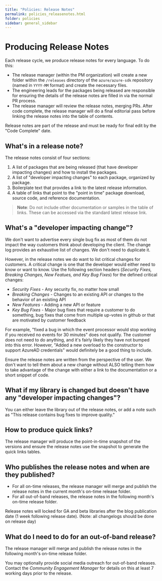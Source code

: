 ```yaml
---
title: "Policies: Release Notes"
permalink: policies_releasenotes.html
folder: policies
sidebar: general_sidebar
---
```


# Producing Release Notes

Each release cycle, we produce release notes for every language.  To do this:

* The release manager (within the PM organization) will create a new folder within the `/releases` directory of the `azure/azure-sdk` repository (named in `YYYY-MM` format) and create the necessary files.
* The engineering leads for the packages being released are responsible for ensuring the details of the release notes are filled in via the normal PR process.
* The release manager will review the release notes, merging PRs.  After code complete, the release manager will do a final editorial pass before linking the release notes into the table of contents.

Release notes are part of the release and must be ready for final edit by the "Code Complete" date.

## What's in a release note?

The release notes consist of four sections:

1. A list of packages that are being released (that have developer impacting changes) and how to install the packages.
2. A list of "developer impacting changes" to each package, organized by package.
3. Boilerplate text that provides a link to the latest release information.
4. A table of links that point to the "point in time" package download, source code, and reference documentation.

> **Note**: Do not include other documentation or samples in the table of links.  These can be accessed via the standard latest release link.

## What's a "developer impacting change"?

We don't want to advertise every single bug fix as most of them do not impact the way customers think about developing the client.  The change log provides an exhaustive list of changes.  We don't need to duplicate it.

However, in the release notes we do want to list critical changes for customers. A critical change is one that the developer would either need to know or want to know. Use the following section headers (*Security Fixes, Breaking Changes, New Featues, and Key Bug Fixes*) for the defined critical changes:

* *Security Fixes* - Any security fix, no matter how small
* *Breaking Changes* - Changes to an existing API or changes to the behavior of an existing API
* *New Features* - Adding a new API or feature
* *Key Bug Fixes* - Major bug fixes that require a customer to do something, bug fixes that come from multiple up-votes in github or that are motivated by customer feedback

For example, "fixed a bug in which the event processor would stop working if you received no events for 30 minutes" does not qualify.  The customer does not need to do anything, and it's fairly likely they have not bumped into this error.  However, "Added a new overload to the constructor to support AzureAD credentials" would definitely be a good thing to include.

Ensure the release notes are written from the perspective of the user.   We don't want to tell them about a new change without ALSO telling them how to take advantage of the change with either a link to the documentation or a short snippet of code.

## What if my library is changed but doesn't have any "developer impacting changes"?

You can either leave the library out of the release notes, or add a note such as "This release contains bug fixes to improve quality."

## How to produce quick links?

The release manager will produce the point-in-time snapshot of the versions and ensure the release notes use the snapshot to generate the quick links tables.

## Who publishes the release notes and when are they published?

* For all on-time releases, the release manager will merge and publish the release notes in the current month's on-time release folder.
* For all out-of-band releases, the release notes in the following month's on-time release folder.

Release notes will locked for GA and beta libraries after the blog publication date (1 week following release date). (Note: all changelogs should be done on release day)

## What do I need to do for an out-of-band release?

The release manager will merge and publish the release notes in the following month's on-time release folder.

You may optionally provide social media outreach for out-of-band releases.  Contact the _Community Engagement Manager_ for details on this at least 7 working days prior to the release.


